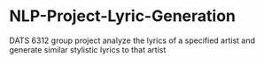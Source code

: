 # NLP-Project-Lyric-Generation
DATS 6312 group project analyze the lyrics of a specified artist and generate similar stylistic lyrics to that artist

